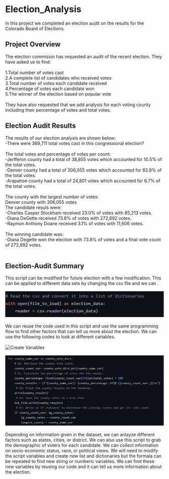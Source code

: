 # Election_Analysis
In this project we completed an election audit on the results for the Colorado Board of Elections.
## Project Overview
The election commision has requested an audit of the recent election. They have asked us to find: <br>
<br>
  1.Total number of votes cast<br>
  2.A complete list of candidates who received votes<br>
  3.Total number of votes each candidate received<br>
  4.Percentage of votes each candidate won<br>
  5.The winner of the election based on popular vote<br>
<br>
They have also requested that we add analysis for each voting county including their percentage of votes and total votes.<br>
## Election Audit Results<br>
The results of our election analysis are shown below:<br>
-There were 369,711 total votes cast in this congressional election?<br>
<br>
The total votes and percentage of votes per count:<br>
-Jerfferon county had a total of 38,855 votes which accounted for 10.5% of the total votes.<br>
-Denver county had a total of 306,055 votes which accounted for 82.8% of the total votes.<br>
-Arapahoe county had a total of 24,801 votes which accounted for 6.7% of the total votes.<br>
<br>
The county with the largest number of votes:<br>
Denver county with 306,055 votes
<br>
The candidate resuls were:<br>
-Charles Casper Stockham received 23.0% of votes with 85,213 votes.<br>
-Diana DeGette received 73.8% of votes with 272,892 votes.<br>
-Raymon Anthony Doane received 3.1% of votes with 11,606 votes.<br>
<br>
The winning candidate was:<br>
-Diana Degette won the election with 73.8% of votes and a final vote count of 272,892 votes.<br>
<br>
## Election-Audit Summary
This script can be modified for future election with a few modification. This can be applied to different data sets by changing the csv file and we can .<br>
<br>
![Import CSV](Resources/import_scs.png)<br>
<br>
We can reuse the code used in this script and use the same programming flow to find other factors that can tell us more about the election. We can use the following codes to look at different cariables. <br>
<br>
![Create Variables](Resources/creatvar_scs.png)<br>
<br>
![Finding Factors](Resources/flrgest_scs.png)<br>
<br>
Depending on information given in the dataset, we can anlayze different factors such as states, cities, or district. We can also use this script to grab the demographic of voters for each candidate. We can collect information on socio-economic status, race, or political views. We will need to modify the script variables and create new list and dictionaries but the formala can be repeated to find new string or numberic variables. We can find these new variables by reusing our code and it can tell us more information about the election.

